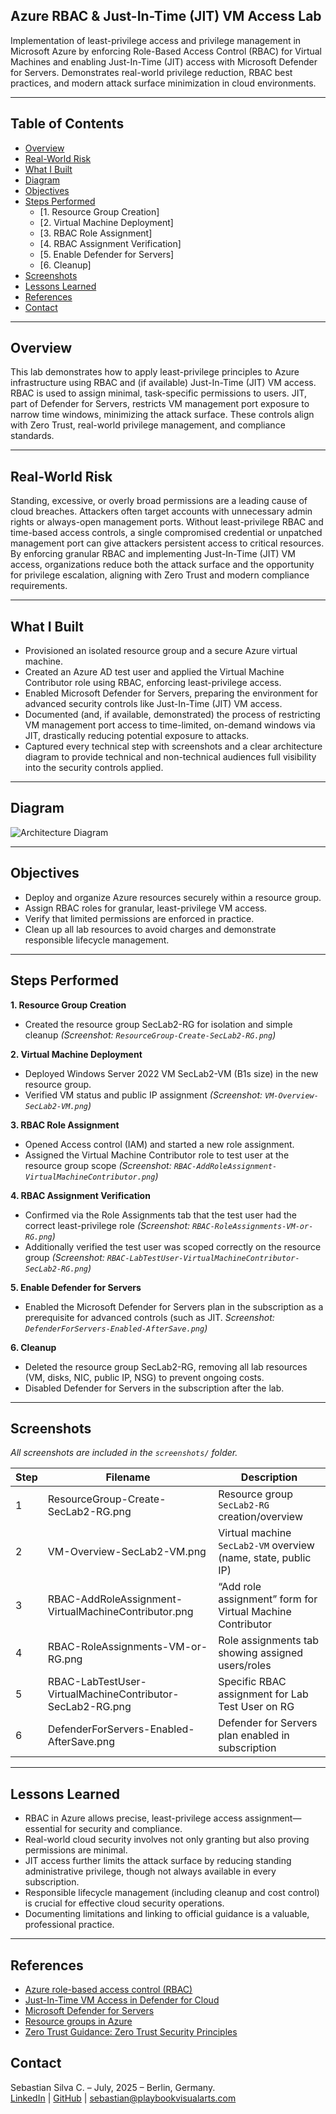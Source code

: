 ## Azure RBAC & Just-In-Time (JIT) VM Access Lab

Implementation of least-privilege access and privilege management in Microsoft Azure by enforcing Role-Based Access Control (RBAC) for Virtual Machines and enabling Just-In-Time (JIT) access with Microsoft Defender for Servers. Demonstrates real-world privilege reduction, RBAC best practices, and modern attack surface minimization in cloud environments.

---

## Table of Contents

- [Overview](#overview)
- [Real-World Risk](#real-world-risk)
- [What I Built](#what-i-built)
- [Diagram](#diagram)
- [Objectives](#objectives)
- [Steps Performed](#steps-performed)
  - [1. Resource Group Creation]
  - [2. Virtual Machine Deployment]
  - [3. RBAC Role Assignment]
  - [4. RBAC Assignment Verification]
  - [5. Enable Defender for Servers]
  - [6. Cleanup]
- [Screenshots](#screenshots)
- [Lessons Learned](#lessons-learned)
- [References](#references)
- [Contact](#contact)

---

## Overview

This lab demonstrates how to apply least-privilege principles to Azure infrastructure using RBAC and (if available) Just-In-Time (JIT) VM access. RBAC is used to assign minimal, task-specific permissions to users. JIT, part of Defender for Servers, restricts VM management port exposure to narrow time windows, minimizing the attack surface. These controls align with Zero Trust, real-world privilege management, and compliance standards.

---

## Real-World Risk
Standing, excessive, or overly broad permissions are a leading cause of cloud breaches. Attackers often target accounts with unnecessary admin rights or always-open management ports. Without least-privilege RBAC and time-based access controls, a single compromised credential or unpatched management port can give attackers persistent access to critical resources. By enforcing granular RBAC and implementing Just-In-Time (JIT) VM access, organizations reduce both the attack surface and the opportunity for privilege escalation, aligning with Zero Trust and modern compliance requirements.

---

## What I Built

- Provisioned an isolated resource group and a secure Azure virtual machine.
- Created an Azure AD test user and applied the Virtual Machine Contributor role using RBAC, enforcing least-privilege access.
- Enabled Microsoft Defender for Servers, preparing the environment for advanced security controls like Just-In-Time (JIT) VM access.
- Documented (and, if available, demonstrated) the process of restricting VM management port access to time-limited, on-demand windows via JIT, drastically reducing potential exposure to attacks.
- Captured every technical step with screenshots and a clear architecture diagram to provide technical and non-technical audiences full visibility into the security controls applied.

---

## Diagram

![Architecture Diagram](diagram.png)

---

## Objectives

- Deploy and organize Azure resources securely within a resource group.
- Assign RBAC roles for granular, least-privilege VM access.
- Verify that limited permissions are enforced in practice.
- Clean up all lab resources to avoid charges and demonstrate responsible lifecycle management.

---

## Steps Performed

**1. Resource Group Creation**
   - Created the resource group SecLab2-RG for isolation and simple cleanup *(Screenshot: `ResourceGroup-Create-SecLab2-RG.png`)*

**2. Virtual Machine Deployment**
   - Deployed Windows Server 2022 VM SecLab2-VM (B1s size) in the new resource group.
   - Verified VM status and public IP assignment *(Screenshot: `VM-Overview-SecLab2-VM.png`)*

**3. RBAC Role Assignment**
   - Opened Access control (IAM) and started a new role assignment.
   - Assigned the Virtual Machine Contributor role to test user at the resource group scope *(Screenshot: `RBAC-AddRoleAssignment-VirtualMachineContributor.png`)*

**4. RBAC Assignment Verification**
   - Confirmed via the Role Assignments tab that the test user had the correct least-privilege role *(Screenshot: `RBAC-RoleAssignments-VM-or-RG.png`)*
   - Additionally verified the test user was scoped correctly on the resource group *(Screenshot: `RBAC-LabTestUser-VirtualMachineContributor-SecLab2-RG.png`)*

**5. Enable Defender for Servers**
   - Enabled the Microsoft Defender for Servers plan in the subscription as a prerequisite for advanced controls (such as JIT. *Screenshot: `DefenderForServers-Enabled-AfterSave.png`)*

**6. Cleanup**
   - Deleted the resource group SecLab2-RG, removing all lab resources (VM, disks, NIC, public IP, NSG) to prevent ongoing costs.
   - Disabled Defender for Servers in the subscription after the lab.

---

## Screenshots

*All screenshots are included in the `screenshots/` folder.*

| Step | Filename                                                  | Description                                                    |
| ---- | --------------------------------------------------------- | -------------------------------------------------------------- |
| 1    | ResourceGroup-Create-SecLab2-RG.png                       | Resource group `SecLab2-RG` creation/overview                  |
| 2    | VM-Overview-SecLab2-VM.png                                | Virtual machine `SecLab2-VM` overview (name, state, public IP) |
| 3    | RBAC-AddRoleAssignment-VirtualMachineContributor.png      | “Add role assignment” form for Virtual Machine Contributor     |
| 4    | RBAC-RoleAssignments-VM-or-RG.png                         | Role assignments tab showing assigned users/roles              |
| 5    | RBAC-LabTestUser-VirtualMachineContributor-SecLab2-RG.png | Specific RBAC assignment for Lab Test User on RG               |
| 6    | DefenderForServers-Enabled-AfterSave.png                  | Defender for Servers plan enabled in subscription              |

---

## Lessons Learned

- RBAC in Azure allows precise, least-privilege access assignment—essential for security and compliance.
- Real-world cloud security involves not only granting but also proving permissions are minimal.
- JIT access further limits the attack surface by reducing standing administrative privilege, though not always available in every subscription.
- Responsible lifecycle management (including cleanup and cost control) is crucial for effective cloud security operations.
- Documenting limitations and linking to official guidance is a valuable, professional practice.

---

## References

- [Azure role-based access control (RBAC)](https://learn.microsoft.com/en-us/azure/role-based-access-control/overview)
- [Just-In-Time VM Access in Defender for Cloud](https://learn.microsoft.com/en-us/azure/defender-for-cloud/just-in-time-access-usage)
- [Microsoft Defender for Servers](https://learn.microsoft.com/en-us/azure/defender-for-cloud/plan-defender-for-servers)
- [Resource groups in Azure](https://learn.microsoft.com/en-us/azure/azure-resource-manager/management/manage-resource-groups-portal)
- [Zero Trust Guidance: Zero Trust Security Principles](https://www.microsoft.com/en-us/security/business/zero-trust)

## Contact

Sebastian Silva C. – July, 2025 – Berlin, Germany.  
[LinkedIn](https://www.linkedin.com/in/sebastiansilc) | [GitHub](https://github.com/SebaSilC) | [sebastian@playbookvisualarts.com](mailto:sebastian@playbookvisualarts.com)
